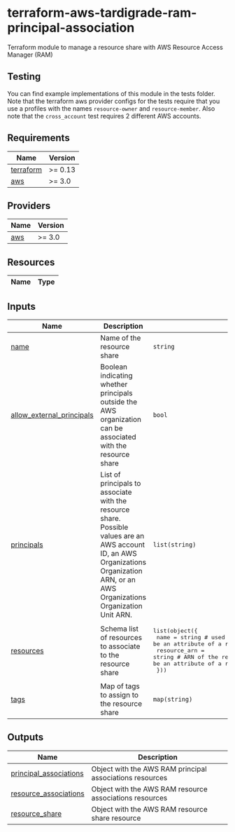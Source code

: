 # terraform-aws-tardigrade-ram-principal-association

Terraform module to manage a resource share with AWS Resource Access Manager (RAM)

## Testing

You can find example implementations of this module in the tests folder. Note that the terraform aws
provider configs for the tests require that you use a profiles with the names `resource-owner` and
`resource-member`. Also note that the `cross_account` test requires 2 different AWS accounts.

<!-- BEGIN TFDOCS -->
## Requirements

| Name | Version |
|------|---------|
| <a name="requirement_terraform"></a> [terraform](#requirement\_terraform) | >= 0.13 |
| <a name="requirement_aws"></a> [aws](#requirement\_aws) | >= 3.0 |

## Providers

| Name | Version |
|------|---------|
| <a name="provider_aws"></a> [aws](#provider\_aws) | >= 3.0 |

## Resources

| Name | Type |
|------|------|

## Inputs

| Name | Description | Type | Default | Required |
|------|-------------|------|---------|:--------:|
| <a name="input_name"></a> [name](#input\_name) | Name of the resource share | `string` | n/a | yes |
| <a name="input_allow_external_principals"></a> [allow\_external\_principals](#input\_allow\_external\_principals) | Boolean indicating whether principals outside the AWS organization can be associated with the resource share | `bool` | `false` | no |
| <a name="input_principals"></a> [principals](#input\_principals) | List of principals to associate with the resource share. Possible values are an AWS account ID, an AWS Organizations Organization ARN, or an AWS Organizations Organization Unit ARN. | `list(string)` | `[]` | no |
| <a name="input_resources"></a> [resources](#input\_resources) | Schema list of resources to associate to the resource share | <pre>list(object({<br>    name         = string # used as for_each key; cannot be an attribute of a resource in the same tfstate<br>    resource_arn = string # ARN of the resource to associate with the share; *can* be an attribute of a resource in the same tfstate<br>  }))</pre> | `[]` | no |
| <a name="input_tags"></a> [tags](#input\_tags) | Map of tags to assign to the resource share | `map(string)` | `{}` | no |

## Outputs

| Name | Description |
|------|-------------|
| <a name="output_principal_associations"></a> [principal\_associations](#output\_principal\_associations) | Object with the AWS RAM principal associations resources |
| <a name="output_resource_associations"></a> [resource\_associations](#output\_resource\_associations) | Object with the AWS RAM resource associations resources |
| <a name="output_resource_share"></a> [resource\_share](#output\_resource\_share) | Object with the AWS RAM resource share resource |

<!-- END TFDOCS -->
